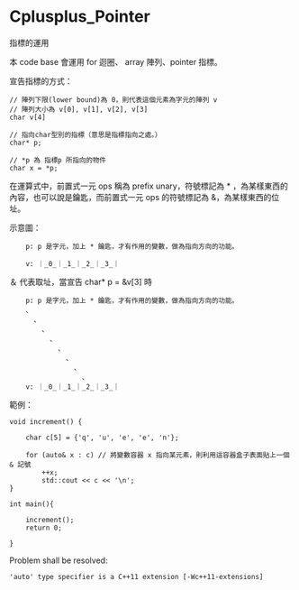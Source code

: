 # Cplusplus_Pointer
指標的運用

本 code base 會運用 for 迴圈、 array 陣列、pointer 指標。

宣告指標的方式：

    // 陣列下限(lower bound)為 0，則代表這個元素為字元的陣列 v 
    // 陣列大小為 v[0], v[1], v[2], v[3]
    char v[4]
    
    // 指向char型別的指標（意思是指標指向之處。）
    char* p; 
    
    // *p 為 指標p 所指向的物件
    char x = *p;
    
在運算式中，前置式一元 ops 稱為 prefix unary，符號標記為 * ，為某樣東西的內容，也可以說是鑰匙，而前置式一元 ops 的符號標記為 &，為某樣東西的位址。

示意圖：

        p: p 是字元，加上 * 鑰匙，才有作用的變數，做為指向方向的功能。 
        
        v: ｜_0_｜_1_｜_2_｜_3_｜
        
＆ 代表取址，當宣告 char* p = &v[3] 時

        
        p: p 是字元，加上 * 鑰匙，才有作用的變數，做為指向方向的功能。 
        、
          、
            、
              、
                、
                  、
                    、
                      、
        v: ｜_0_｜_1_｜_2_｜_3_｜

範例：

    void increment() {

        char c[5] = {'q', 'u', 'e', 'e', 'n'};

        for (auto& x : c) // 將變數容器 x 指向某元素，則利用這容器盒子表面貼上一個 & 記號
            ++x;
            std::cout << c << '\n';
    }

    int main(){

        increment();
        return 0;

    }
    
Problem shall be resolved:

    'auto' type specifier is a C++11 extension [-Wc++11-extensions]

